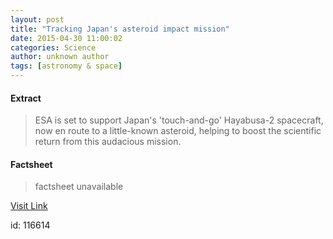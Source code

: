 ```yaml
---
layout: post
title: "Tracking Japan's asteroid impact mission"
date: 2015-04-30 11:00:02
categories: Science
author: unknown author
tags: [astronomy & space]
---
```



#### Extract
>ESA is set to support Japan's 'touch-and-go' Hayabusa-2 spacecraft, now en route to a little-known asteroid, helping to boost the scientific return from this audacious mission.

#### Factsheet
>factsheet unavailable

[Visit Link](http://phys.org/news349594208.html)

id:  116614
